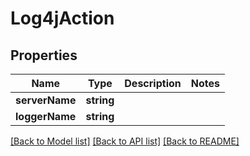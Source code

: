 # Log4jAction

## Properties
Name | Type | Description | Notes
------------ | ------------- | ------------- | -------------
**serverName** | **string** |  | 
**loggerName** | **string** |  | 

[[Back to Model list]](../README.md#documentation-for-models) [[Back to API list]](../README.md#documentation-for-api-endpoints) [[Back to README]](../README.md)


